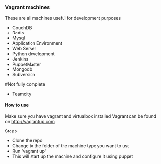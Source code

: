 ### Vagrant machines

These are all machines useful for development purposes

- CouchDB
- Redis
- Mysql
- Application Environment
- Web Server
- Python development
- Jenkins
- PuppetMaster
- Mongodb
- Subversion

#Not fully complete
- Teamcity

#### How to use

Make sure you have vagrant and virtualbox installed
Vagrant can be found on http://vagrantup.com

Steps

- Clone the repo
- Change to the folder of the machine type you want to use
- Run 'vagrant up'
- This will start up the machine and configure it using puppet
